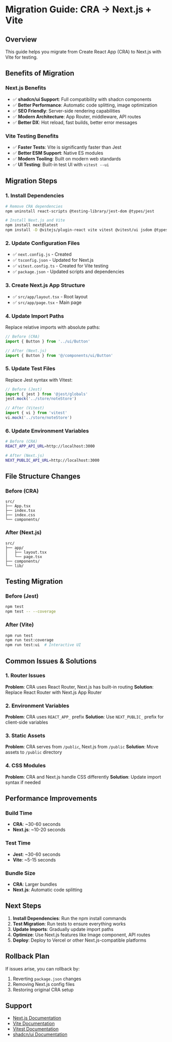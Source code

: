 # Migration Guide: CRA → Next.js + Vite

## Overview
This guide helps you migrate from Create React App (CRA) to Next.js with Vite for testing.

## Benefits of Migration

### Next.js Benefits
- ✅ **shadcn/ui Support**: Full compatibility with shadcn components
- ✅ **Better Performance**: Automatic code splitting, image optimization
- ✅ **SEO Friendly**: Server-side rendering capabilities
- ✅ **Modern Architecture**: App Router, middleware, API routes
- ✅ **Better DX**: Hot reload, fast builds, better error messages

### Vite Testing Benefits
- ✅ **Faster Tests**: Vite is significantly faster than Jest
- ✅ **Better ESM Support**: Native ES modules
- ✅ **Modern Tooling**: Built on modern web standards
- ✅ **UI Testing**: Built-in test UI with `vitest --ui`

## Migration Steps

### 1. Install Dependencies
```bash
# Remove CRA dependencies
npm uninstall react-scripts @testing-library/jest-dom @types/jest

# Install Next.js and Vite
npm install next@latest
npm install -D @vitejs/plugin-react vite vitest @vitest/ui jsdom @types/jsdom @svgr/webpack eslint eslint-config-next
```

### 2. Update Configuration Files
- ✅ `next.config.js` - Created
- ✅ `tsconfig.json` - Updated for Next.js
- ✅ `vitest.config.ts` - Created for Vite testing
- ✅ `package.json` - Updated scripts and dependencies

### 3. Create Next.js App Structure
- ✅ `src/app/layout.tsx` - Root layout
- ✅ `src/app/page.tsx` - Main page

### 4. Update Import Paths
Replace relative imports with absolute paths:
```typescript
// Before (CRA)
import { Button } from '../ui/Button'

// After (Next.js)
import { Button } from '@/components/ui/Button'
```

### 5. Update Test Files
Replace Jest syntax with Vitest:
```typescript
// Before (Jest)
import { jest } from '@jest/globals'
jest.mock('../store/noteStore')

// After (Vitest)
import { vi } from 'vitest'
vi.mock('../store/noteStore')
```

### 6. Update Environment Variables
```bash
# Before (CRA)
REACT_APP_API_URL=http://localhost:3000

# After (Next.js)
NEXT_PUBLIC_API_URL=http://localhost:3000
```

## File Structure Changes

### Before (CRA)
```
src/
├── App.tsx
├── index.tsx
├── index.css
└── components/
```

### After (Next.js)
```
src/
├── app/
│   ├── layout.tsx
│   └── page.tsx
├── components/
└── lib/
```

## Testing Migration

### Before (Jest)
```bash
npm test
npm test -- --coverage
```

### After (Vite)
```bash
npm run test
npm run test:coverage
npm run test:ui  # Interactive UI
```

## Common Issues & Solutions

### 1. Router Issues
**Problem**: CRA uses React Router, Next.js has built-in routing
**Solution**: Replace React Router with Next.js App Router

### 2. Environment Variables
**Problem**: CRA uses `REACT_APP_` prefix
**Solution**: Use `NEXT_PUBLIC_` prefix for client-side variables

### 3. Static Assets
**Problem**: CRA serves from `/public`, Next.js from `/public`
**Solution**: Move assets to `/public` directory

### 4. CSS Modules
**Problem**: CRA and Next.js handle CSS differently
**Solution**: Update import syntax if needed

## Performance Improvements

### Build Time
- **CRA**: ~30-60 seconds
- **Next.js**: ~10-20 seconds

### Test Time
- **Jest**: ~30-60 seconds
- **Vite**: ~5-15 seconds

### Bundle Size
- **CRA**: Larger bundles
- **Next.js**: Automatic code splitting

## Next Steps

1. **Install Dependencies**: Run the npm install commands
2. **Test Migration**: Run tests to ensure everything works
3. **Update Imports**: Gradually update import paths
4. **Optimize**: Use Next.js features like Image component, API routes
5. **Deploy**: Deploy to Vercel or other Next.js-compatible platforms

## Rollback Plan

If issues arise, you can rollback by:
1. Reverting `package.json` changes
2. Removing Next.js config files
3. Restoring original CRA setup

## Support

- [Next.js Documentation](https://nextjs.org/docs)
- [Vite Documentation](https://vitejs.dev/)
- [Vitest Documentation](https://vitest.dev/)
- [shadcn/ui Documentation](https://ui.shadcn.com/) 